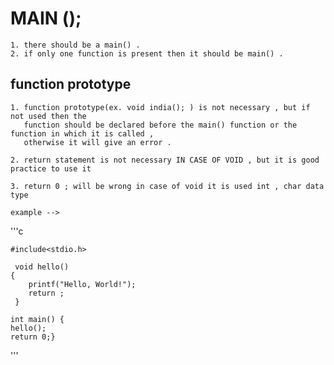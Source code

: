# MAIN ();
    1. there should be a main() .
    2. if only one function is present then it should be main() .
## function prototype

    1. function prototype(ex. void india(); ) is not necessary , but if not used then the
       function should be declared before the main() function or the function in which it is called ,
       otherwise it will give an error .
    
    2. return statement is not necessary IN CASE OF VOID , but it is good practice to use it
    
    3. return 0 ; will be wrong in case of void it is used int , char data type 
  
    example -->
   '''c

    #include<stdio.h>
    
     void hello()
    {
        printf("Hello, World!");
        return ;             
     }
   
    int main() {
    hello();
    return 0;}
   
'''  
   
   
    